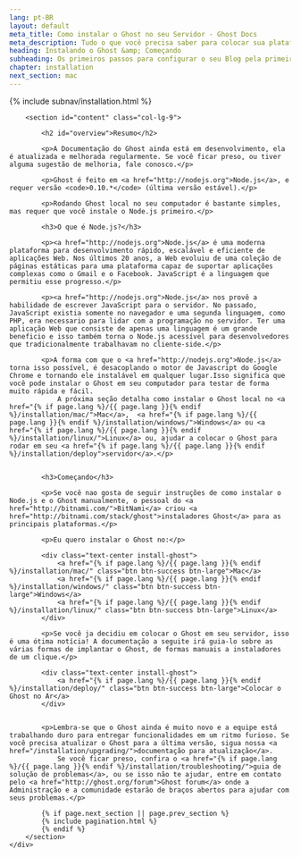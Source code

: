 ```yaml
---
lang: pt-BR
layout: default
meta_title: Como instalar o Ghost no seu Servidor - Ghost Docs
meta_description: Tudo o que você precisa saber para colocar sua plataforma Ghost funcionando no seu ambiente local, ou em um ambiente remoto.
heading: Instalando o Ghost &amp; Começando
subheading: Os primeiros passos para configurar o seu Blog pela primeira vez.
chapter: installation
next_section: mac
---
```


<div class="container">
    <div class="row">
        {% include subnav/installation.html %}

        <section id="content" class="col-lg-9">

            <h2 id="overview">Resumo</h2>

            <p>A Documentação do Ghost ainda está em desenvolvimento, ela é atualizada e melhorada regularmente. Se você ficar preso, ou tiver alguma sugestão de melhoria, fale conosco.</p>

            <p>Ghost é feito em <a href="http://nodejs.org">Node.js</a>, e requer versão <code>0.10.*</code> (última versão estável).</p>

            <p>Rodando Ghost local no seu computador é bastante simples, mas requer que você instale o Node.js primeiro.</p>

            <h3>O que é Node.js?</h3>

            <p><a href="http://nodejs.org">Node.js</a> é uma moderna plataforma para desenvolvimento rápido, escalável e eficiente de aplicações Web. Nos últimos 20 anos, a Web evoluiu de uma coleção de páginas estáticas para uma plataforma capaz de suportar aplicações complexas como o Gmail e o Facebook. JavaScript é a linguagem que permitiu esse progresso.</p>

            <p><a href="http://nodejs.org">Node.js</a> nos provê a habilidade de escrever JavaScript para o servidor. No passado, JavaScript existia somente no navegador e uma segunda linguagem, como PHP, era necessario para lidar com a programação no servidor. Ter uma aplicação Web que consiste de apenas uma linguagem é um grande beneficio e isso também torna o Node.js acessível para desenvolvedores que tradicionalmente trabalhavam no cliente-side.</p>

            <p>A forma com que o <a href="http://nodejs.org">Node.js</a> torna isso possível, é desacoplando o motor de Javascript do Google Chrome e tornando ele instalável em qualquer lugar.Isso significa que você pode instalar o Ghost em seu computador para testar de forma muito rápida e fácil.
                A próxima seção detalha como instalar o Ghost local no <a href="{% if page.lang %}/{{ page.lang }}{% endif %}/installation/mac/">Mac</a>,  <a href="{% if page.lang %}/{{ page.lang }}{% endif %}/installation/windows/">Windows</a> ou <a href="{% if page.lang %}/{{ page.lang }}{% endif %}/installation/linux/">Linux</a> ou, ajudar a colocar o Ghost para rodar em seu <a href="{% if page.lang %}/{{ page.lang }}{% endif %}/installation/deploy">servidor</a>.</p>


            <h3>Começando</h3>

            <p>Se você nao gosta de seguir instruções de como instalar o Node.js e o Ghost manualmente, o pessoal do <a href="http://bitnami.com/">BitNami</a> criou <a href="http://bitnami.com/stack/ghost">instaladores Ghost</a> para as principais plataformas.</p>

            <p>Eu quero instalar o Ghost no:</p>

            <div class="text-center install-ghost">
                <a href="{% if page.lang %}/{{ page.lang }}{% endif %}/installation/mac/" class="btn btn-success btn-large">Mac</a>
                <a href="{% if page.lang %}/{{ page.lang }}{% endif %}/installation/windows/" class="btn btn-success btn-large">Windows</a>
                <a href="{% if page.lang %}/{{ page.lang }}{% endif %}/installation/linux/" class="btn btn-success btn-large">Linux</a>
            </div>

            <p>Se você ja decidiu em colocar o Ghost em seu servidor, isso é uma ótima notícia! A documentação a seguite irá guia-lo sobre as várias formas de implantar o Ghost, de formas manuais a instaladores de um clique.</p>

            <div class="text-center install-ghost">
                <a href="{% if page.lang %}/{{ page.lang }}{% endif %}/installation/deploy/" class="btn btn-success btn-large">Colocar o Ghost no Ar</a>
            </div>


            <p>Lembra-se que o Ghost ainda é muito novo e a equipe está trabalhando duro para entregar funcionalidades em um ritmo furioso. Se você precisa atualizar o Ghost para a última versão, sigua nossa <a href="/installation/upgrading/">documentação para atualização</a>.
                Se você ficar preso, confira o <a href="{% if page.lang %}/{{ page.lang }}{% endif %}/installation/troubleshooting/">guia de solução de problemas</a>, ou se isso não te ajudar, entre em contato pelo <a href="http://ghost.org/forum">Ghost forum</a> onde a Administração e a comunidade estarão de braços abertos para ajudar com seus problemas.</p>

            {% if page.next_section || page.prev_section %}
            {% include pagination.html %}
            {% endif %}
        </section>
    </div>
</div>